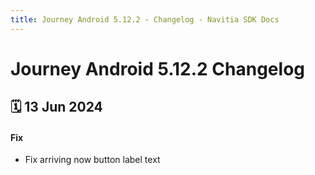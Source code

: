 ```yaml
---
title: Journey Android 5.12.2 - Changelog - Navitia SDK Docs
---
```


# Journey Android 5.12.2 Changelog

<h2>🗓 13 Jun 2024</h2>

#### Fix
- Fix arriving now button label text 
